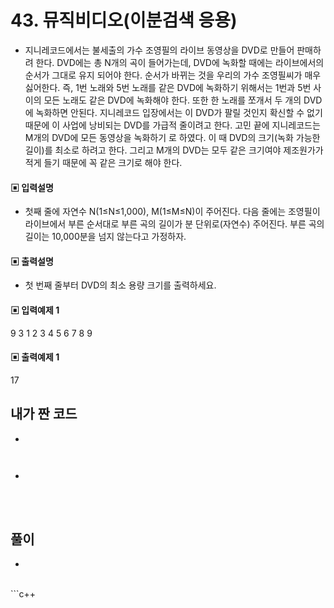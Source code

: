 # 43. 뮤직비디오(이분검색 응용)

* 지니레코드에서는 불세출의 가수 조영필의 라이브 동영상을 DVD로 만들어 판매하려 한다. 
DVD에는 총 N개의 곡이 들어가는데, DVD에 녹화할 때에는 라이브에서의 순서가 그대로 유지
되어야 한다. 순서가 바뀌는 것을 우리의 가수 조영필씨가 매우 싫어한다. 즉, 1번 노래와 5번 
노래를 같은 DVD에 녹화하기 위해서는 1번과 5번 사이의 모든 노래도 같은 DVD에 녹화해야 
한다. 또한 한 노래를 쪼개서 두 개의 DVD에 녹화하면 안된다.
지니레코드 입장에서는 이 DVD가 팔릴 것인지 확신할 수 없기 때문에 이 사업에 낭비되는 
DVD를 가급적 줄이려고 한다. 고민 끝에 지니레코드는 M개의 DVD에 모든 동영상을 녹화하기
로 하였다. 이 때 DVD의 크기(녹화 가능한 길이)를 최소로 하려고 한다. 그리고 M개의 DVD는 
모두 같은 크기여야 제조원가가 적게 들기 때문에 꼭 같은 크기로 해야 한다.





#### ▣ 입력설명

* 첫째 줄에 자연수 N(1≤N≤1,000), M(1≤M≤N)이 주어진다. 다음 줄에는 조영필이 라이브에서 
부른 순서대로 부른 곡의 길이가 분 단위로(자연수) 주어진다. 부른 곡의 길이는 10,000분을 
넘지 않는다고 가정하자.








#### ▣ 출력설명

* 첫 번째 줄부터 DVD의 최소 용량 크기를 출력하세요.








#### ▣ 입력예제 1
9 3
1 2 3 4 5 6 7 8 9









#### ▣ 출력예제 1
17





## 내가 짠 코드
* 
```c++



```
* 
<br><br> 

## 풀이
* 
<br/>
```c++

```
